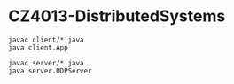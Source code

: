 # CZ4013-DistributedSystems

```
javac client/*.java
java client.App
```

```
javac server/*.java
java server.UDPServer
```
